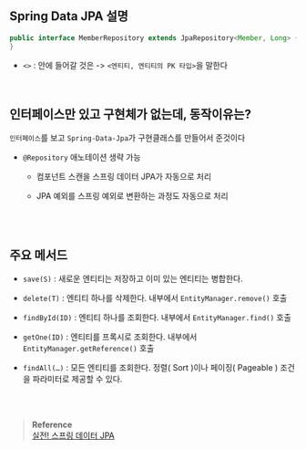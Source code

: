 ## Spring Data JPA 설명

```java
public interface MemberRepository extends JpaRepository<Member, Long> {
}
```

- `<>` : 안에 들어갈 것은 -> `<엔티티, 엔티티의 PK 타입>`을 말한다

<br/>

## 인터페이스만 있고 구현체가 없는데, 동작이유는?


`인터페이스`를 보고 `Spring-Data-Jpa`가 구현클래스를 만들어서 준것이다

- `@Repository` 애노테이션 생략 가능

    - 컴포넌트 스캔을 스프링 데이터 JPA가 자동으로 처리

    - JPA 예외를 스프링 예외로 변환하는 과정도 자동으로 처리


<br/><br/>

## 주요 메서드

- `save(S)` : 새로운 엔티티는 저장하고 이미 있는 엔티티는 병합한다.


- `delete(T)` : 엔티티 하나를 삭제한다. 내부에서 `EntityManager.remove()` 호출


- `findById(ID)` : 엔티티 하나를 조회한다. 내부에서 `EntityManager.find()` 호출


- `getOne(ID)` : 엔티티를 프록시로 조회한다. 내부에서 `EntityManager.getReference()` 호출


- `findAll(…)` : 모든 엔티티를 조회한다. 정렬( Sort )이나 페이징( Pageable ) 조건을 파라미터로 제공할
수 있다.




<br/><br/>

>**Reference** <br/>[실전! 스프링 데이터 JPA](https://www.inflearn.com/course/%EC%8A%A4%ED%94%84%EB%A7%81-%EB%8D%B0%EC%9D%B4%ED%84%B0-JPA-%EC%8B%A4%EC%A0%84?_gl=1*1x5vsec*_ga*OTY2ODU2MjYxLjE2NzkwNjYzNDU.*_ga_85V6SRKGJV*MTY5MjMyMTczNi40MC4xLjE2OTIzNDAwNDguNTIuMC4w)


